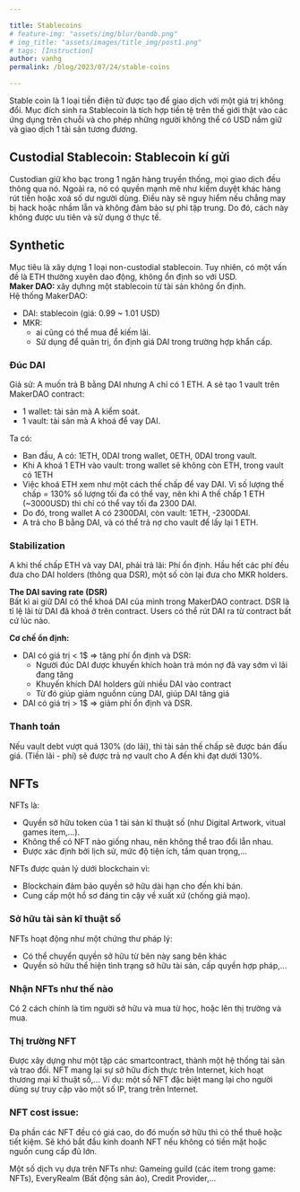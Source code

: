 ```yaml
---

title: Stablecoins
# feature-img: "assets/img/blur/bandb.png"
# img_title: "assets/images/title_img/post1.png"
# tags: [Instruction]
author: vanhg
permalink: /blog/2023/07/24/stable-coins

---
```


Stable coin là 1 loại tiền điện tử được tạo để giao dịch với một giá trị không đổi. Mục đích sinh ra Stablecoin là tích hợp tiền tệ trên thế giới thật vào các ứng dụng trên chuỗi và cho phép những người không thể có USD nắm giữ và giao dịch 1 tài sản tương đương.

## Custodial Stablecoin: Stablecoin kí gửi
Custodian giữ kho bạc trong 1 ngân hàng truyền thống, mọi giao dịch đều thông qua nó. Ngoài ra, nó có quyền mạnh mẽ như kiểm duyệt khác hàng rút tiền hoặc xoá số dư người dùng. Điều này sẽ nguy hiểm nếu chẳng may bị hack hoặc nhầm lẫn và không đảm bảo sự phi tập trung. Do đó, cách này không được ưu tiên và sử dụng ở thực tế.

## Synthetic
Mục tiêu là xây dựng 1 loại non-custodial stablecoin. Tuy nhiên, có một vấn đề là ETH thường xuyên dao động, không ổn định so với USD.<br>
<strong> Maker DAO: </strong>  xây dựhng một stablecoin từ tài sản không ổn định. <br>
Hệ thống MakerDAO:
+ DAI: stablecoin (giá: 0.99 ~ 1.01 USD)
+ MKR: 
    + ai cũng có thể mua để kiếm lãi.
    + Sử dụng để quản trị, ổn định giá DAI trong trường hợp khẩn cấp.

### Đúc DAI
Giả sử: A muốn trả B bằng DAI nhưng A chỉ có 1 ETH. A sẽ tạo 1 vault trên MakerDAO contract:
- 1 wallet: tài sản mà A kiểm soát.
- 1 vault: tài sản mà A khoá để vay DAI.

Ta có: 
- Ban đầu, A có: 1ETH, 0DAI trong wallet, 0ETH, 0DAI trong vault.
- Khi A khoá 1 ETH vào vault: trong wallet sẽ không còn ETH, trong vault có 1ETH
- Việc khoá ETH xem như một cách thế chấp để vay DAI. Vì số lượng thế chấp = 130% số lượng tối đa có thể vay, nên khi A thế chấp 1 ETH (~3000USD) thì chỉ có thể vay tối đa 2300 DAI. 
- Do đó, trong wallet A có 2300DAI, còn vault: 1ETH, -2300DAI.
- A trả cho B bằng DAI, và có thể trả nợ cho vault để lấy lại 1 ETH.

### Stabilization
A khi thế chấp ETH và vay DAI, phải trả lãi: Phí ổn định. Hầu hết các phí đều đưa cho DAI holders (thông qua DSR), một số còn lại đưa cho MKR holders.

<strong> The DAI saving rate (DSR)</strong> <br>
Bất kì ai giữ DAI có thể khoá DAI của mình trong MakerDAO contract. DSR là tỉ lệ lãi từ DAI đã khoá ở trên contract. Users có thể rút DAI ra từ contract bất cứ lúc nào. 

<strong> Cơ chế ổn định: </strong> <br>
- DAI có giá trị < 1$  ⇒ tăng phí ổn định và DSR:
    + Người đúc DAI được khuyến khích hoàn trả món nợ đã vay sớm vì lãi đang tăng
    + Khuyến khích DAI holders gửi nhiều DAI vào contract
    + Từ đó giúp giảm nguồnn cùng DAI, giúp DAI tăng giá
- DAI có giá trị > 1$  ⇒ giảm phí ổn định và DSR.

### Thanh toán
Nếu vault debt vượt quá 130% (do lãi), thì tài sản thế chấp sẽ được bán đấu giá. (Tiền lãi - phí) sẽ được trả nợ vault cho A đến khi đạt dưới 130%.

## NFTs
NFTs là:
- Quyền sở hữu token của 1 tài sản kĩ thuật số (như Digital Artwork, vitual games item,...).
- Không thể có NFT nào giống nhau, nên không thể trao đổi lẫn nhau.
- Được xác định bởi lịch sử, mức độ tiện ích, tầm quan trọng,...

NFTs được quản lý dưới blockchain vì:
- Blockchain đảm bảo quyền sở hữu dài hạn cho đến khi bán.
- Cung cấp một hồ sơ đáng tin cậy về xuất xứ (chống giả mạo).

### Sở hữu tài sản kĩ thuật số
NFTs hoạt động như một chứng thư pháp lý:
- Có thể chuyển quyền sở hữu từ bên này sang bên khác
- Quyền sỏ hữu thể hiện tình trạng sở hữu tài sản, cấp quyền hợp pháp,...

### Nhận NFTs như thế nào
Có 2 cách chính là tìm người sở hữu và mua từ học, hoặc lên thị trường và mua.

### Thị trường NFT
Được xây dựng như một tập các smartcontract, thành một hệ thống tài sản và trao đổi. NFT mang lại sự sở hữu đích thực trên Internet, kích hoạt thương mại kĩ thuật số,... Ví dụ: một số NFT đặc biệt mang lại cho người dùng sự truy cập vào một số IP, trang trên Internet.

### NFT cost issue:
Đa phần các NFT đều có giá cao, do đó muốn sở hữu thì có thể thuê hoặc tiết kiệm. Sẽ khó bắt đầu kinh doanh NFT nếu không có tiền mặt hoặc nguồn cung cấp đủ lớn.

Một số dịch vụ dựa trên NFTs như: Gameing guild (các item trong game: NFTs), EveryRealm (Bất động sản ảo), Credit Provider,...

